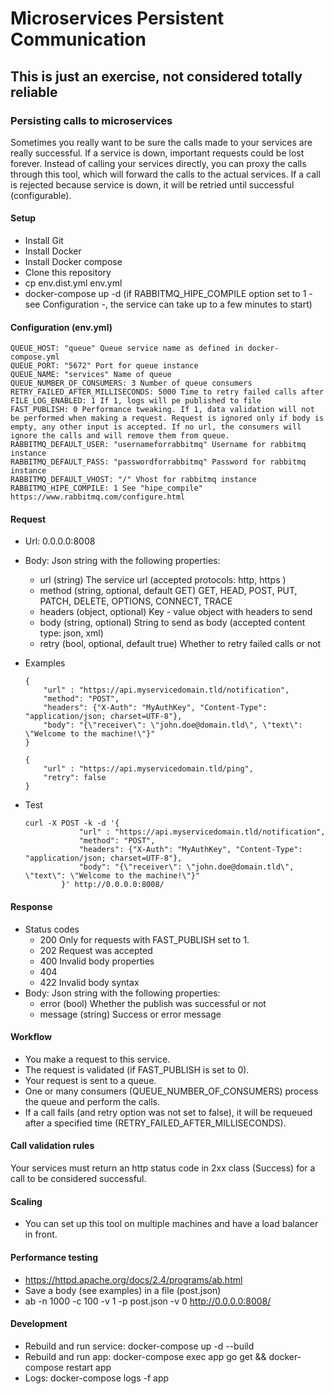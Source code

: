 # Microservices Persistent Communication

## This is just an exercise, not considered totally reliable

### Persisting calls to microservices

Sometimes you really want to be sure the calls made to your services are really successful. If a service is down, important requests could be lost forever.
Instead of calling your services directly, you can proxy the calls through this tool, which will forward the calls to the actual services.
If a call is rejected because service is down, it will be retried until successful (configurable).

#### Setup

* Install Git
* Install Docker
* Install Docker compose
* Clone this repository
* cp env.dist.yml env.yml
* docker-compose up -d (if RABBITMQ_HIPE_COMPILE option set to 1 - see Configuration -, the service can take up to a few minutes to start)

#### Configuration (env.yml)
```
QUEUE_HOST: "queue" Queue service name as defined in docker-compose.yml
QUEUE_PORT: "5672" Port for queue instance
QUEUE_NAME: "services" Name of queue
QUEUE_NUMBER_OF_CONSUMERS: 3 Number of queue consumers
RETRY_FAILED_AFTER_MILLISECONDS: 5000 Time to retry failed calls after
FILE_LOG_ENABLED: 1 If 1, logs will pe published to file
FAST_PUBLISH: 0 Performance tweaking. If 1, data validation will not be performed when making a request. Request is ignored only if body is empty, any other input is accepted. If no url, the consumers will ignore the calls and will remove them from queue. 
RABBITMQ_DEFAULT_USER: "usernameforrabbitmq" Username for rabbitmq instance
RABBITMQ_DEFAULT_PASS: "passwordforrabbitmq" Password for rabbitmq instance
RABBITMQ_DEFAULT_VHOST: "/" Vhost for rabbitmq instance
RABBITMQ_HIPE_COMPILE: 1 See "hipe_compile" https://www.rabbitmq.com/configure.html
```

#### Request

* Url: 0.0.0.0:8008
* Body: Json string with the following properties:
    * url (string) The service url (accepted protocols: http, https )
    * method (string, optional, default GET) GET, HEAD, POST, PUT, PATCH, DELETE, OPTIONS, CONNECT, TRACE
    * headers (object, optional) Key - value object with headers to send
    * body (string, optional) String to send as body (accepted content type: json, xml)
    * retry (bool, optional, default true) Whether to retry failed calls or not
* Examples
    ```
    {
        "url" : "https://api.myservicedomain.tld/notification",
        "method": "POST",
        "headers": {"X-Auth": "MyAuthKey", "Content-Type": "application/json; charset=UTF-8"},
        "body": "{\"receiver\": \"john.doe@domain.tld\", \"text\": \"Welcome to the machine!\"}"
    }
    ```

    ```
    {
        "url" : "https://api.myservicedomain.tld/ping",
        "retry": false
    }
    ```
* Test
    ```
    curl -X POST -k -d '{
                "url" : "https://api.myservicedomain.tld/notification",
                "method": "POST",
                "headers": {"X-Auth": "MyAuthKey", "Content-Type": "application/json; charset=UTF-8"},
                "body": "{\"receiver\": \"john.doe@domain.tld\", \"text\": \"Welcome to the machine!\"}"
            }' http://0.0.0.0:8008/
    ```

#### Response

* Status codes
    * 200 Only for requests with FAST_PUBLISH set to 1.
    * 202 Request was accepted
    * 400 Invalid body properties
    * 404
    * 422 Invalid body syntax
* Body: Json string with the following properties:
    * error (bool) Whether the publish was successful or not
    * message (string) Success or error message

#### Workflow

* You make a request to this service.
* The request is validated (if FAST_PUBLISH is set to 0).
* Your request is sent to a queue.
* One or many consumers (QUEUE_NUMBER_OF_CONSUMERS) process the queue and perform the calls.
* If a call fails (and retry option was not set to false), it will be requeued after a specified time (RETRY_FAILED_AFTER_MILLISECONDS).

#### Call validation rules

Your services must return an http status code in 2xx class (Success) for a call to be considered successful.

#### Scaling

* You can set up this tool on multiple machines and have a load balancer in front.

#### Performance testing

* https://httpd.apache.org/docs/2.4/programs/ab.html
* Save a body (see examples) in a file (post.json)
* ab -n 1000 -c 100 -v 1 -p post.json -v 0 http://0.0.0.0:8008/

#### Development

* Rebuild and run service: docker-compose up -d --build
* Rebuild and run app: docker-compose exec app go get && docker-compose restart app
* Logs: docker-compose logs -f app
